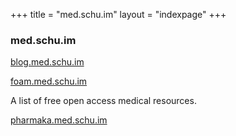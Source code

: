 +++
title = "med.schu.im"
layout = "indexpage"
+++

### med.schu.im

<div class="alert alert-primary" role="alert">
  <p class="alert-heading"><a href="https://blog.med.schu.im">blog.med.schu.im</a></p>
</div>

<div class="alert alert-primary" role="alert">
  <p class="alert-heading"><a href="https://foam.med.schu.im">foam.med.schu.im</a></p>
	<p class="mb-0">A list of free open access medical resources.</p>
</div>

<div class="alert alert-primary" role="alert">
  <p class="alert-heading"><a href="https://pharmaka.med.schu.im">pharmaka.med.schu.im</a></p>
</div>
